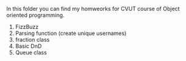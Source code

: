 In this folder you can find my homweorks for CVUT course of Object oriented programming.

1. FizzBuzz
2. Parsing function (create unique usernames)
3. fraction class
4. Basic DnD
5. Queue class
